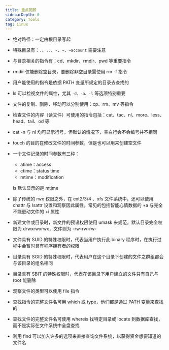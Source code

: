 ```yaml
---
title: 重点回顾
sidebarDepth: 0 
category: Tools 
tag: Linux
---
```



- 绝对路径：一定由根目录写起
- 特殊目录有：`.`、`..`、`-`、`~`、`~account` 需要注意
- 与目录相关的指令有：cd、mkdir、rmdir、pwd 等重要指令
- rmdir 仅能删除空目录，要删除非空目录需使用 rm -f 指令
- 用户能使用的指令是依据 PATH 变量所规定的目录去查找的
- ls 可以检视文件的属性，尤其 `-d、-a、-l` 等选项特别重要
- 文件的复制、删除、移动可以分别使用：cp、rm、mv 等指令
- 检查文件的内容（读文件）可使用的指令包括：cat、tac、nl、more、less、head、tail、od 等
- cat -n 与 nl 均可显示行号，但默认的情况下，空白行会不会编号并不相同
- touch 的目的在修改文件的时间参数，但是也可以用来创建空文件
- 一个文件记录的时间参数有三种：

  - atime：access
  - ctime：status time
  - mtime：modification

  ls 默认显示的是 mtime
- 除了传统的 rwx 权限之外，在 ext2/3/4 、xfs 文件系统中，还可以使用 chattr 与 lsattr 设置和观察因此属性。常见的包括智能心情数据的 +a 与完全不能更动文件的 +i 属性
- 新建文件或目录时，新文件的预设权限使用 umask 来规范。默认目录完全权限为 drwxrwxrwx，文件则为 -rw-rw-rw-
- 文件具有 SUID 的特殊权限时，代表当用户执行此 binary 程序时，在执行过程中会暂时具有程序拥有者的权限
- 目录具有 SGID 的特殊权限时，代表用户在这个目录下创建的文件之群组都会与该目录的组名相同
- 目录具有 SBIT 的特殊权限时，代表在该目录下用户建立的文件只有自己与 root 能删除
- 观察文件的类型可以使用 file 指令
- 查找指令的完整文件名可用 which 或 type，他们都是通过 PATH 变量来查找的
- 查找文件的完整文件名可使用 whereis 找特定目录或 locate 到数据库查找，而不是实际在文件系统中全盘查找
- 利用 find 可以加入许多的选项来直接查询文件系统，以获得资金想要知道的文件名
